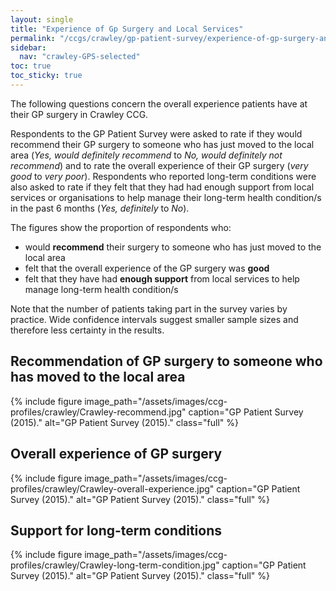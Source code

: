 ```yaml
---
layout: single
title: "Experience of Gp Surgery and Local Services"
permalink: "/ccgs/crawley/gp-patient-survey/experience-of-gp-surgery-and-local-services/"
sidebar:
  nav: "crawley-GPS-selected"
toc: true
toc_sticky: true
---
```


The following questions concern the overall experience patients have at their GP surgery in Crawley CCG.

Respondents to the GP Patient Survey were asked to rate if they would recommend their GP surgery to someone who has just moved to the local area (*Yes, would definitely recommend* to *No, would definitely not recommend*) and to rate the overall experience of their GP surgery (*very good* to *very poor*). Respondents who reported long-term conditions were also asked to rate if they felt that they had had enough support from local services or organisations to help manage their long-term health condition/s in the past 6 months (*Yes, definitely* to *No*).

The figures show the proportion of respondents who:

- would **recommend** their surgery to someone who has just moved to the local area
- felt that the overall experience of the GP surgery was **good**
- felt that they have had **enough support** from local services to help manage long-term health condition/s

Note that the number of patients taking part in the survey varies by practice. Wide confidence intervals suggest smaller sample sizes and therefore less certainty in the results.

## Recommendation of GP surgery to someone who has moved to the local area

{% include figure image_path="/assets/images/ccg-profiles/crawley/Crawley-recommend.jpg" caption="GP Patient Survey (2015)." alt="GP Patient Survey (2015)." class="full" %}

## Overall experience of GP surgery

{% include figure image_path="/assets/images/ccg-profiles/crawley/Crawley-overall-experience.jpg" caption="GP Patient Survey (2015)." alt="GP Patient Survey (2015)." class="full" %}


## Support for long-term conditions

{% include figure image_path="/assets/images/ccg-profiles/crawley/Crawley-long-term-condition.jpg" caption="GP Patient Survey (2015)." alt="GP Patient Survey (2015)." class="full" %}